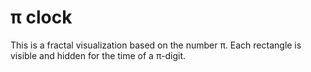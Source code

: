 # π clock

This is a fractal visualization based on the number π. Each rectangle is visible and hidden for the time of a π-digit.
